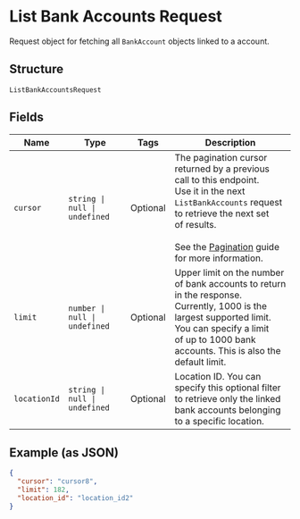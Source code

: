 <!-- Optimized: 2025-10-06 -->
<!-- RPM: 1.6.2.1.1.6.2.1_list-bank-accounts-request_20251006 -->
<!-- Session: E2E RPM DNA Application -->
<!-- AOM: RND (Reggie & Dro) -->
<!-- COI: TECHNOLOGY -->
<!-- RPM: HIGH -->
<!-- ACTION: BUILD -->


# List Bank Accounts Request

Request object for fetching all `BankAccount`
objects linked to a account.

## Structure

`ListBankAccountsRequest`

## Fields

| Name | Type | Tags | Description |
|  --- | --- | --- | --- |
| `cursor` | `string \| null \| undefined` | Optional | The pagination cursor returned by a previous call to this endpoint.<br>Use it in the next `ListBankAccounts` request to retrieve the next set<br>of results.<br><br>See the [Pagination](https://developer.squareup.com/docs/working-with-apis/pagination) guide for more information. |
| `limit` | `number \| null \| undefined` | Optional | Upper limit on the number of bank accounts to return in the response.<br>Currently, 1000 is the largest supported limit. You can specify a limit<br>of up to 1000 bank accounts. This is also the default limit. |
| `locationId` | `string \| null \| undefined` | Optional | Location ID. You can specify this optional filter<br>to retrieve only the linked bank accounts belonging to a specific location. |

## Example (as JSON)

```json
{
  "cursor": "cursor8",
  "limit": 182,
  "location_id": "location_id2"
}
```
